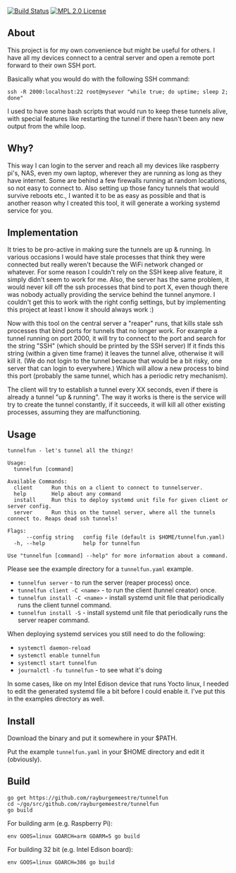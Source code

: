 [![Build Status](https://travis-ci.org/rayburgemeestre/tunnelfun.svg?branch=master)](https://travis-ci.org/rayburgemeestre/tunnelfun) [![MPL 2.0 License](https://img.shields.io/badge/license-MPL2.0-blue.svg)](http://veldstra.org/2016/12/09/you-should-choose-mpl2-for-your-opensource-project.html)

## About

This project is for my own convenience but might be useful for others.
I have all my devices connect to a central server and open a remote port
forward to their own SSH port.

Basically what you would do with the following SSH command:

    ssh -R 2000:localhost:22 root@mysever "while true; do uptime; sleep 2; done"

I used to have some bash scripts that would run to keep these tunnels alive,
with special features like restarting the tunnel if there hasn't been any new
output from the while loop.

## Why?

This way I can login to the server and reach all my devices like raspberry
pi's, NAS, even my own laptop, wherever they are running as long as they have
internet. Some are behind a few firewalls running at random locations, so not
easy to connect to. Also setting up those fancy tunnels that would survive
reboots etc., I wanted it to be as easy as possible and that is another reason
why I created this tool, it will generate a working systemd service for you.

## Implementation

It tries to be pro-active in making sure the tunnels are up & running. In
various occasions I would have stale processes that think they were connected
but really weren't because the WiFi network changed or whatever. For some
reason I couldn't rely on the SSH keep alive feature, it simply didn't seem to
work for me. Also, the server has the same problem, it would never kill off the
ssh processes that bind to port X, even though there was nobody actually
providing the service behind the tunnel anymore. I couldn't get this to work
with the right config settings, but by implementing this project at least I
know it should always work :)

Now with this tool on the central server a "reaper" runs, that kills stale ssh
processes that bind ports for tunnels that no longer work.
For example a tunnel running on port 2000, it will try to connect to the port
and search for the string "SSH" (which should be printed by the SSH server) If
it finds this string (within a given time frame) it leaves the tunnel alive,
otherwise it will kill it.
(We do not login to the tunnel because that would be a bit risky, one server
that can login to everywhere.)
Which will allow a new process to bind this port (probably the same tunnel,
which has a periodic retry mechanism).

The client will try to establish a tunnel every XX seconds, even if there is
already a tunnel "up & running". The way it works is there is the service will
try to create the tunnel constantly, if it succeeds, it will kill all other
existing processes, assuming they are malfunctioning.

## Usage

    tunnelfun - let's tunnel all the thingz!
    
    Usage:
      tunnelfun [command]
    
    Available Commands:
      client      Run this on a client to connect to tunnelserver.
      help        Help about any command
      install     Run this to deploy systemd unit file for given client or server config.
      server      Run this on the tunnel server, where all the tunnels connect to. Reaps dead ssh tunnels!
    
    Flags:
          --config string   config file (default is $HOME/tunnelfun.yaml)
      -h, --help            help for tunnelfun
    
    Use "tunnelfun [command] --help" for more information about a command.

Please see the example directory for a `tunnelfun.yaml` example.

* `tunnelfun server` - to run the server (reaper process) once.
* `tunnelfun client -C <name>` - to run the client (tunnel creator) once.
* `tunnelfun install -C <name>` - install systemd unit file that periodically runs the client tunnel command.
* `tunnelfun install -S` - install systemd unit file that periodically runs the server reaper command.

When deploying systemd services you still need to do the following:

* `systemctl daemon-reload`
* `systemctl enable tunnelfun`
* `systemctl start tunnelfun`
* `journalctl -fu tunnelfun` - to see what it's doing

In some cases, like on my Intel Edison device that runs Yocto linux, I needed to edit the generated systemd file a bit before I could enable it.
I've put this in the examples directory as well.

## Install

Download the binary and put it somewhere in your $PATH.

Put the example `tunnelfun.yaml` in your $HOME directory and edit it (obviously).

## Build

    go get https://github.com/rayburgemeestre/tunnelfun
    cd ~/go/src/github.com/rayburgemeestre/tunnelfun
    go build
    
For building arm (e.g. Raspberry Pi):

    env GOOS=linux GOARCH=arm GOARM=5 go build

For building 32 bit (e.g. Intel Edison board):

    env GOOS=linux GOARCH=386 go build
    
